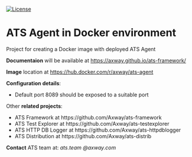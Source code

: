 [![License](https://img.shields.io/badge/License-Apache%202.0-blue.svg)](https://opensource.org/licenses/Apache-2.0)
# ATS Agent in Docker environment
Project for creating a Docker image with deployed ATS Agent

**Documentaion** will be available at https://axway.github.io/ats-framework/

**Image** location at https://hub.docker.com/r/axway/ats-agent

**Configuration details**:
<ul>
  <li>Default port 8089 should be exposed to a suitable port</li>
</ul>

Other **related projects**:
<ul>
  <li>ATS Framework at https://github.com/Axway/ats-framework</li>
  <li>ATS Test Explorer at https://github.com/Axway/ats-testexplorer</li>
  <li>ATS HTTP DB Logger at https://github.com/Axway/ats-httpdblogger</li>
  <li>ATS Distribution at https://github.com/Axway/ats-distrib</li>
</ul>


**Contact** ATS team at: _ats.team_  _@axway.com_

